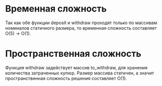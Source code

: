 # Временная сложность
Так как обе функции deposit и withdraw проходят только по массивам номиналов статичного размера, то временная сложность составляет O(5) -> O(1).

# Пространственная сложность
Функция withdraw задействует массив to_withdraw, для хранения количества затраченных купюр. Размер массива статичен, а значит пространственная сложность решения составляет O(1).

